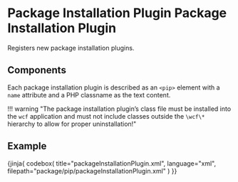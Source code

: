 # Package Installation Plugin Package Installation Plugin

Registers new package installation plugins.

## Components

Each package installation plugin is described as an `<pip>` element with a `name` attribute and a PHP classname as the text content.

!!! warning "The package installation plugin’s class file must be installed into the `wcf` application and must not include classes outside the `\wcf\*` hierarchy to allow for proper uninstallation!"

## Example

{jinja{ codebox(
  title="packageInstallationPlugin.xml",
  language="xml",
  filepath="package/pip/packageInstallationPlugin.xml"
) }}
